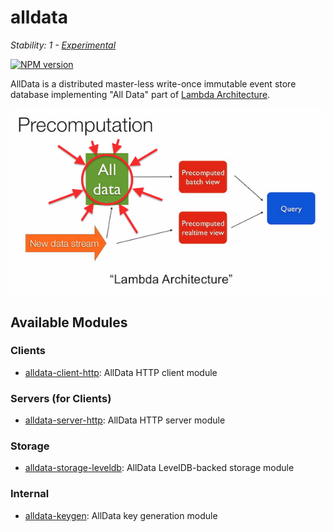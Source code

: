 # alldata

_Stability: 1 - [Experimental](https://github.com/tristanls/stability-index#stability-1---experimental)_

[![NPM version](https://badge.fury.io/js/alldata.png)](http://npmjs.org/package/alldata)

AllData is a distributed master-less write-once immutable event store database implementing "All Data" part of [Lambda Architecture](http://www.slideshare.net/nathanmarz/runaway-complexity-in-big-data-and-a-plan-to-stop-it).

![All Data in Lambda Architecture](images/alldata.png)

## Available Modules

### Clients

  * [alldata-client-http](https://github.com/tristanls/alldata-client-http): AllData HTTP client module

### Servers (for Clients)

  * [alldata-server-http](https://github.com/tristanls/alldata-server-http): AllData HTTP server module

### Storage

  * [alldata-storage-leveldb](https://github.com/tristanls/alldata-storage-leveldb): AllData LevelDB-backed storage module

### Internal

  * [alldata-keygen](https://github.com/tristanls/alldata-keygen): AllData key generation module